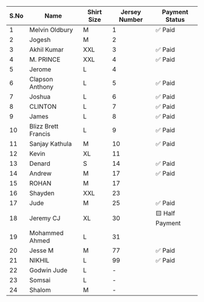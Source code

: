 | S.No | Name                | Shirt Size | Jersey Number | Payment Status  |
| ---- | ------------------- | ---------- | ------------- | --------------- |
| 1    | Melvin Oldbury      | M          | 1             | ✅ Paid          |
| 2    | Jogesh              | M          | 2             |                 |
| 3    | Akhil Kumar         | XXL        | 3             | ✅ Paid          |
| 4    | M. PRINCE           | XXL        | 4             | ✅ Paid          |
| 5    | Jerome              | L          | 4             |                 |
| 6    | Clapson Anthony     | L          | 5             | ✅ Paid          |
| 7    | Joshua              | L          | 6             | ✅ Paid          |
| 8    | CLINTON             | L          | 7             | ✅ Paid          |
| 9    | James               | L          | 8             | ✅ Paid          |
| 10   | Blizz Brett Francis | L          | 9             | ✅ Paid          |
| 11   | Sanjay Kathula      | M          | 10            | ✅ Paid          |
| 12   | Kevin               | XL         | 11            |                 |
| 13   | Denard              | S          | 14            | ✅ Paid          |
| 14   | Andrew              | M          | 17            | ✅ Paid          |
| 15   | ROHAN               | M          | 17            |                 |
| 16   | Shayden             | XXL        | 23            |                 |
| 17   | Jude                | M          | 25            | ✅ Paid          |
| 18   | Jeremy CJ           | XL         | 30            | 🟨 Half Payment |
| 19   | Mohammed Ahmed      | L          | 31            |                 |
| 20   | Jesse M             | M          | 77            | ✅ Paid          |
| 21   | NIKHIL              | L          | 99            | ✅ Paid          |
| 22   | Godwin Jude         | L          | -             |                 |
| 23   | Somsai              | L          | -             |                 |
| 24   | Shalom              | M          | -             |                 |
